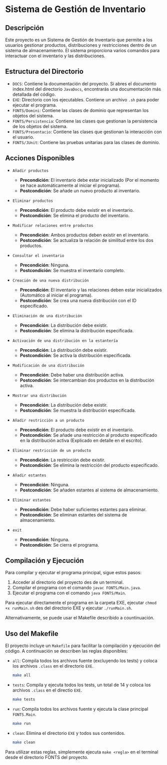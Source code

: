 # Sistema de Gestión de Inventario

## Descripción
Este proyecto es un Sistema de Gestión de Inventario que permite a los usuarios gestionar productos, distribuciones y restricciones dentro de un sistema de almacenamiento. El sistema proporciona varios comandos para interactuar con el inventario y las distribuciones.

## Estructura del Directorio
- `DOCS`: Contiene la documentación del proyecto. Si abres el documento index.html del directorio `JavaDocs`, encontrarás una documentación más detallada del código.
- `EXE`: Directorio con los ejecutables. Contiene un archivo `.sh` para poder ejecutar el programa.
- `FONTS/Domini`: Contiene las clases de dominio que representan los objetos del sistema.
- `FONTS/Persistencia`: Contiene las clases que gestionan la persistencia de los objetos del sistema.
- `FONTS/Presentacio`: Contiene las clases que gestionan la interacción con el usuario.
- `FONTS/JUnit`: Contiene las pruebas unitarias para las clases de dominio.

## Acciones Disponibles

- `Añadir productos`
    - **Precondición**: El inventario debe estar inicializado (Por el momento se hace automáticamente al iniciar el programa).
    - **Postcondición**: Se añade un nuevo producto al inventario.

- `Eliminar productos`
    - **Precondición**: El producto debe existir en el inventario.
    - **Postcondición**: Se elimina el producto del inventario.

- `Modificar relaciones entre productos`
    - **Precondición**: Ambos productos deben existir en el inventario.
    - **Postcondición**: Se actualiza la relación de similitud entre los dos productos.

- `Consultar el inventario`
    - **Precondición**: Ninguna.
    - **Postcondición**: Se muestra el inventario completo.

- `Creación de una nueva distribución`
    - **Precondición**: El inventario y las relaciones deben estar inicializados (Automático al iniciar el programa).
    - **Postcondición**: Se crea una nueva distribución con el ID especificado.

- `Eliminación de una distribución`
    - **Precondición**: La distribución debe existir.
    - **Postcondición**: Se elimina la distribución especificada.

- `Activación de una distribución en la estantería`
    - **Precondición**: La distribución debe existir.
    - **Postcondición**: Se activa la distribución especificada.

- `Modificación de una distribución`
    - **Precondición**: Debe haber una distribución activa.
    - **Postcondición**: Se intercambian dos productos en la distribución activa.

- `Mostrar una distribución`
    - **Precondición**: La distribución debe existir.
    - **Postcondición**: Se muestra la distribución especificada.

- `Añadir restricción a un producto`
    - **Precondición**: El producto debe existir en el inventario.
    - **Postcondición**: Se añade una restricción al producto especificado en la distribución activa (Explicado en detalle en el escrito).


- `Eliminar restricción de un producto`
    - **Precondición**: La restricción debe existir.
    - **Postcondición**: Se elimina la restricción del producto especificado.

- `Añadir estantes`
    - **Precondición**: Ninguna.
    - **Postcondición**: Se añaden estantes al sistema de almacenamiento.

- `Eliminar estantes`
    - **Precondición**: Debe haber suficientes estantes para eliminar.
    - **Postcondición**: Se eliminan estantes del sistema de almacenamiento.

- `exit`
    - **Precondición**: Ninguna.
    - **Postcondición**: Se cierra el programa.
  
## Compilación y Ejecución
Para compilar y ejecutar el programa principal, sigue estos pasos:

1. Acceder al directorio del proyecto des de un terminal.
2. Compilar el programa con el comando `javac FONTS/Main.java`.
3. Ejecutar el programa con el comando `java FONTS/Main`.

Para ejecutar directamente el programa en la carpeta EXE, ejecutar `chmod +x runMain.sh` des del directorio EXE y ejecutar `./runMain.sh`.

Alternativamente, se puede usar el Makefile describido a countinuación.

## Uso del Makefile
El proyecto incluye un `Makefile` para facilitar la compilación y ejecución del código. A continuación se describen las reglas disponibles:

- `all`: Compila todos los archivos fuente (excluyendo los tests) y coloca los archivos `.class` en el directorio `EXE`.
    ```sh
    make all

- `tests`: Compila y ejecuta todos los tests, un total de 14 y coloca los archivos `.class` en el directio `EXE`.
    ```sh
    make tests

- `run`: Compila todos los archivos fuente y ejecuta la clase principal `FONTS.Main`.
    ```sh
    make run
    ```

- `clean`: Elimina el directorio `EXE` y todos sus contenidos.
    ```sh
    make clean
    ```

Para utilizar estas reglas, simplemente ejecuta `make <regla>` en el terminal desde el directorio FONTS del proyecto.